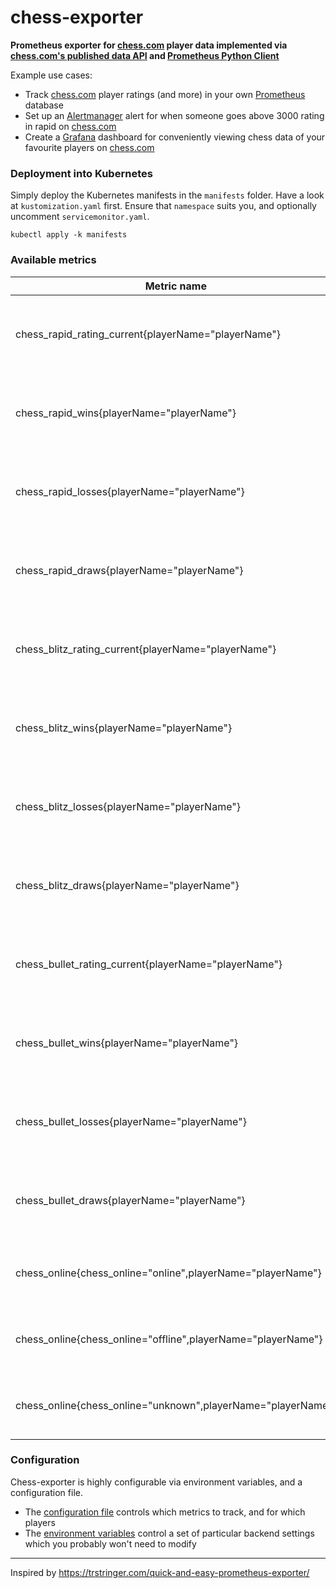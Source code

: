 # chess-exporter
**Prometheus exporter for [chess.com](https://www.chess.com) player data implemented via [chess.com's published data API](https://www.chess.com/news/view/published-data-api) and [Prometheus Python Client](https://github.com/prometheus/client_python)**

Example use cases:
- Track [chess.com](https://www.chess.com) player ratings (and more) in your own [Prometheus](https://github.com/prometheus/prometheus) database
- Set up an [Alertmanager](https://github.com/prometheus/alertmanager) alert for when someone goes above 3000 rating in rapid on [chess.com](https://www.chess.com)
- Create a [Grafana](https://github.com/grafana/grafana) dashboard for conveniently viewing chess data of your favourite players on [chess.com](https://www.chess.com)

### Deployment into Kubernetes

Simply deploy the Kubernetes manifests in the `manifests` folder.
Have a look at `kustomization.yaml` first.
Ensure that `namespace` suits you, and optionally uncomment `servicemonitor.yaml`.

```
kubectl apply -k manifests
```

### Available metrics

Metric name | description | values |
--- | --- | --- |
chess_rapid_rating_current{playerName="playerName"} | Current chess.com rating of player *playerName* in rapid | integer |
chess_rapid_wins{playerName="playerName"} | Total number of wins of player *playerName* in rapid | integer |
chess_rapid_losses{playerName="playerName"} | Total number of losses of player *playerName* in rapid | integer |
chess_rapid_draws{playerName="playerName"} | Total number of draws of player *playerName* in rapid | integer |
chess_blitz_rating_current{playerName="playerName"} | Current chess.com rating of player *playerName* in blitz | integer |
chess_blitz_wins{playerName="playerName"} | Total number of wins of player *playerName* in blitz | integer |
chess_blitz_losses{playerName="playerName"} | Total number of losses of player *playerName* in blitz | integer |
chess_blitz_draws{playerName="playerName"} | Total number of draws of player *playerName* in blitz | integer |
chess_bullet_rating_current{playerName="playerName"} | Current chess.com rating of player *playerName* in bullet | integer |
chess_bullet_wins{playerName="playerName"} | Total number of wins of player *playerName* in bullet | integer |
chess_bullet_losses{playerName="playerName"} | Total number of losses of player *playerName* in bullet | integer |
chess_bullet_draws{playerName="playerName"} | Total number of draws of player *playerName* in bullet | integer |
chess_online{chess_online="online",playerName="playerName"} | online status of player *playerName*, **currently not working** | 0 or 1 |
chess_online{chess_online="offline",playerName="playerName"} | online status of player *playerName*, **currently not working** | 0 or 1 |
chess_online{chess_online="unknown",playerName="playerName"} | online status of player *playerName*, **currently not working** | 0 or 1 |

### Configuration

Chess-exporter is highly configurable via environment variables, and a configuration file.
- The [configuration file](https://github.com/MarioUhrik/chess-exporter/blob/main/manifests/conf/config.yaml) controls which metrics to track, and for which players
- The [environment variables](https://github.com/MarioUhrik/chess-exporter/blob/main/manifests/deployment.yaml) control a set of particular backend settings which you probably won't need to modify

---

Inspired by https://trstringer.com/quick-and-easy-prometheus-exporter/
